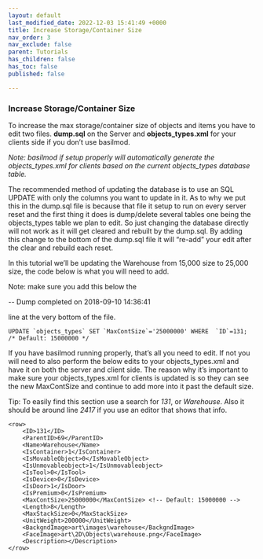 ```yaml
---
layout: default
last_modified_date: 2022-12-03 15:41:49 +0000
title: Increase Storage/Container Size
nav_order: 3
nav_exclude: false
parent: Tutorials
has_children: false
has_toc: false
published: false

---
```

### Increase Storage/Container Size

  
To increase the max storage/container size of objects and items you have to edit two files. **dump.sql** on the Server and **objects_types.xml** for your clients side if you don’t use basilmod.

_Note: basilmod if setup properly will automatically generate the objects_types.xml for clients based on the current objects_types database table._

The recommended method of updating the database is to use an SQL UPDATE with only the columns you want to update in it. As to why we put this in the dump.sql file is because that file it setup to run on every server reset and the first thing it does is dump/delete several tables one being the objects_types table we plan to edit. So just changing the database directly will not work as it will get cleared and rebuilt by the dump.sql. By adding this change to the bottom of the dump.sql file it will “re-add” your edit after the clear and rebuild each reset.

In this tutorial we’ll be updating the Warehouse from 15,000 size to 25,000 size, the code below is what you will need to add.

Note: make sure you add this below the

\-- Dump completed on 2018-09-10 14:36:41

line at the very bottom of the file.

    UPDATE `objects_types` SET `MaxContSize`='25000000' WHERE  `ID`=131; /* Default: 15000000 */

If you have basilmod running properly, that’s all you need to edit. If not you will need to also perform the below edits to your objects_types.xml and have it on both the server and client side. The reason why it’s important to make sure your objects_types.xml for clients is updated is so they can see the new MaxContSize and continue to add more into it past the default size.

Tip: To easily find this section use a search for _<ID>131</ID>_, or _Warehouse_. Also it should be around line _2417_ if you use an editor that shows that info.

    <row>
        <ID>131</ID>
        <ParentID>69</ParentID>
        <Name>Warehouse</Name>
        <IsContainer>1</IsContainer>
        <IsMovableObject>0</IsMovableObject>
        <IsUnmovableobject>1</IsUnmovableobject>
        <IsTool>0</IsTool>
        <IsDevice>0</IsDevice>
        <IsDoor>1</IsDoor>
        <IsPremium>0</IsPremium>
        <MaxContSize>25000000</MaxContSize> <!-- Default: 15000000 -->
        <Length>8</Length>
        <MaxStackSize>0</MaxStackSize>
        <UnitWeight>200000</UnitWeight>
        <BackgndImage>art\images\warehouse</BackgndImage>
        <FaceImage>art\2D\Objects\warehouse.png</FaceImage>
        <Description></Description>
    </row>
